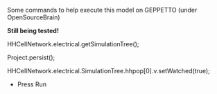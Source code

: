 Some commands to help execute this model on GEPPETTO (under OpenSourceBrain)

**Still being tested!**

HHCellNetwork.electrical.getSimulationTree();

Project.persist();

HHCellNetwork.electrical.SimulationTree.hhpop[0].v.setWatched(true);

- Press Run

